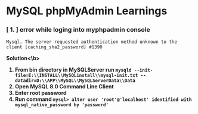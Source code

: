 # MySQL phpMyAdmin Learnings


### [ 1. ] error while loging into myphpadmin console
```
Mysql. The server requested authentication method unknown to the client [caching_sha2_password] #1390
```
<b>Solution<\b>
1. From bin directory in MySQLServer run 
```mysqld --init-file=E:\\INSTALL\\MySQLinstall\\mysql-init.txt --datadir=D:\\APP\\MySQL\\MySQLServerData\\Data```
2. Open MySQL 8.0 Command Line Client
3. Enter root password
4. Run command ```mysql> alter user 'root'@'localhost' identified with mysql_native_password by 'password' ```
